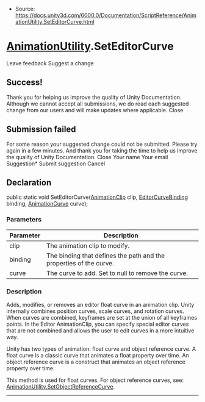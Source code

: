 * Source: https://docs.unity3d.com/6000.0/Documentation/ScriptReference/AnimationUtility.SetEditorCurve.html

#  [AnimationUtility](https://docs.unity3d.com/6000.0/Documentation/ScriptReference/AnimationUtility.html).SetEditorCurve
Leave feedback
Suggest a change
## Success!
Thank you for helping us improve the quality of Unity Documentation. Although we cannot accept all submissions, we do read each suggested change from our users and will make updates where applicable.
Close
## Submission failed
For some reason your suggested change could not be submitted. Please <a>try again</a> in a few minutes. And thank you for taking the time to help us improve the quality of Unity Documentation.
Close
Your name Your email Suggestion* Submit suggestion
Cancel
## Declaration
public static void SetEditorCurve([AnimationClip](https://docs.unity3d.com/6000.0/Documentation/ScriptReference/AnimationClip.html) clip, [EditorCurveBinding](https://docs.unity3d.com/6000.0/Documentation/ScriptReference/EditorCurveBinding.html) binding, [AnimationCurve](https://docs.unity3d.com/6000.0/Documentation/ScriptReference/AnimationCurve.html) curve); 
### Parameters
Parameter | Description  
---|---  
clip | The animation clip to modify.  
binding | The binding that defines the path and the properties of the curve.  
curve | The curve to add. Set to null to remove the curve.  
### Description
Adds, modifies, or removes an editor float curve in an animation clip.
Unity internally combines position curves, scale curves, and rotation curves. When curves are combined, keyframes are set at the union of all keyframes points. In the Editor AnimationClip, you can specify special editor curves that are not combined and allows the user to edit curves in a more intuitive way.  
  
Unity has two types of animation: float curve and object reference curve. A float curve is a classic curve that animates a float property over time. An object reference curve is a construct that animates an object reference property over time.  
  
This method is used for float curves. For object reference curves, see: [AnimationUtility.SetObjectReferenceCurve](https://docs.unity3d.com/6000.0/Documentation/ScriptReference/AnimationUtility.SetObjectReferenceCurve.html).
* * *
